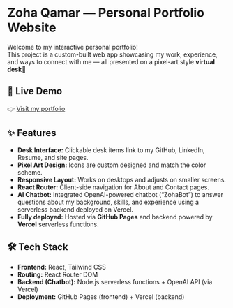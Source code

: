 # Zoha Qamar — Personal Portfolio Website

Welcome to my interactive personal portfolio!  
This project is a custom-built web app showcasing my work, experience, and ways to connect with me — all presented on a pixel-art style **virtual desk**👾

## 🚀 Live Demo
👉 [Visit my portfolio](https://zohaq11.github.io/portfolio) 

## ✨ Features

- **Desk Interface:** Clickable desk items link to my GitHub, LinkedIn, Resume, and site pages.
- **Pixel Art Design:** Icons are custom designed and match the color scheme.
- **Responsive Layout:** Works on desktops and adjusts on smaller screens.
- **React Router:** Client-side navigation for About and Contact pages.
- **AI Chatbot:** Integrated OpenAI-powered chatbot (“ZohaBot”) to answer questions about my background, skills, and experience using a serverless backend deployed on Vercel.
- **Fully deployed:** Hosted via **GitHub Pages** and backend powered by **Vercel** serverless functions.

## 🛠️ Tech Stack

- **Frontend:** React, Tailwind CSS
- **Routing:** React Router DOM
- **Backend (Chatbot):** Node.js serverless functions + OpenAI API (via Vercel)
- **Deployment:** GitHub Pages (frontend) + Vercel (backend)